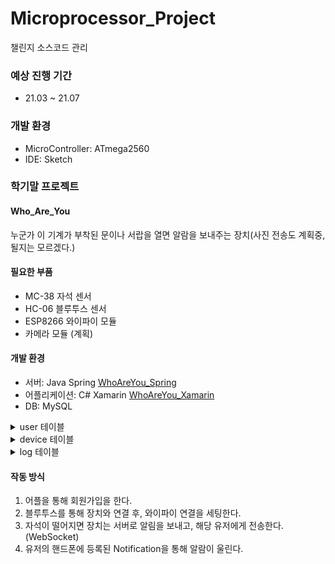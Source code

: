# Microprocessor_Project
챌린지 소스코드 관리

### 예상 진행 기간
* 21.03 ~ 21.07

### 개발 환경
* MicroController: ATmega2560
* IDE: Sketch

### 학기말 프로젝트
#### Who_Are_You
누군가 이 기계가 부착된 문이나 서랍을 열면 알람을 보내주는 장치(사진 전송도 계획중, 될지는 모르겠다.)
#### 필요한 부품
* MC-38 자석 센서
* HC-06 블루투스 센서
* ESP8266 와이파이 모듈
* 카메라 모듈 (계획)
#### 개발 환경
* 서버: Java Spring [WhoAreYou_Spring](https://github.com/lcw3176/WhoAreYou_Spring)
* 어플리케이션: C# Xamarin [WhoAreYou_Xamarin](https://github.com/lcw3176/WhoAreYou_Xamarin)
* DB: MySQL
<details>
<summary>user 테이블</summary>
<div markdown="1">
<pre>
<code>

    create table user(
    idx int primary key auto_increment,
    email varchar(40) not null unique,
    password varchar(64) not null
    );

</pre>
</code>
</div>
</details>

<details>
<summary>device 테이블</summary>
<div markdown="1">
<pre>
<code>

  create table device(
  idx int primary key auto_increment,
  name varchar(30) not null,
  user_idx int,
  foreign key(user_idx)
  references user(idx)
  on update cascade
  on delete cascade);

</pre>
</code>
</div>
</details>

<details>
<summary>log 테이블</summary>
<div markdown="1">
<pre>
<code>

  create table log(
  idx int primary key auto_increment,
  time timestamp on update current_timestamp default current_timestamp not null,
  state int not null,
  device_idx int,
  foreign key(device_idx)
  references device(idx)
  on update cascade
  on delete cascade);

</pre>
</code>
</div>
</details>

#### 작동 방식
1. 어플을 통해 회원가입을 한다.
2. 블루투스를 통해 장치와 연결 후, 와이파이 연결을 세팅한다.
3. 자석이 떨어지면 장치는 서버로 알림을 보내고, 해당 유저에게 전송한다.(WebSocket)
4. 유저의 핸드폰에 등록된 Notification을 통해 알람이 울린다.